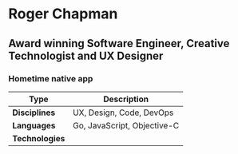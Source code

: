 # Roger Chapman
## Award winning Software Engineer, Creative Technologist and UX Designer

### Hometime native app

| Type              | Description                   |
| ---               | ---                           | 
| **Disciplines**   | UX, Design, Code, DevOps      |
| **Languages**     | Go, JavaScript, Objective-C   | 
| **Technologies**  | 